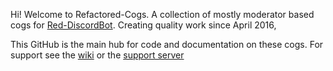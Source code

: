 Hi! Welcome to Refactored-Cogs. A collection of mostly moderator based cogs for [Red-DiscordBot](https://github.com/Twentysix26/Red-DiscordBot). Creating quality work since April 2016,

This GitHub is the main hub for code and documentation on these cogs. For support see the [wiki](https://github.com/Kowlin/refactored-cogs/wiki) or the [support server](https://kowlin.xyz/cogsupport)
